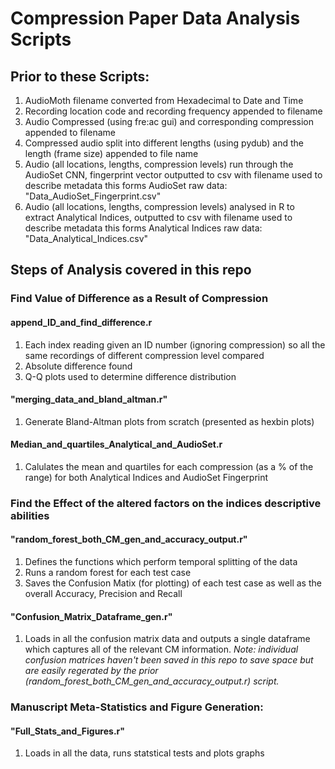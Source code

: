 # Compression Paper Data Analysis Scripts
 
 
 ## Prior to these Scripts: 
 
1) AudioMoth filename converted from Hexadecimal to Date and Time
2) Recording location code and recording frequency appended to filename
3) Audio Compressed (using fre:ac gui) and corresponding compression appended to filename
4) Compressed audio split into different lengths (using pydub) and the length (frame size) appended to file name
5) Audio (all locations, lengths, compression levels) run through the AudioSet CNN, fingerprint vector outputted to csv with filename used to describe metadata
    this forms AudioSet raw data: "Data_AudioSet_Fingerprint.csv"
6) Audio (all locations, lengths, compression levels) analysed in R to extract Analytical Indices, outputted to csv with filename used to describe metadata
    this forms Analytical Indices raw data: "Data_Analytical_Indices.csv"

 ## Steps of Analysis covered in this repo
 
 ### Find Value of Difference as a Result of Compression
 
 #### append_ID_and_find_difference.r
 1) Each index reading given an ID number (ignoring compression) so all the same recordings of different compression level compared 
 2) Absolute difference found 
 3) Q-Q plots used to determine difference distribution

 #### "merging_data_and_bland_altman.r"
 1) Generate Bland-Altman plots from scratch (presented as hexbin plots) 

 #### Median_and_quartiles_Analytical_and_AudioSet.r
 1) Calulates the mean and quartiles for each compression (as a % of the range) for both Analytical Indices and AudioSet Fingerprint

### Find the Effect of the altered factors on the indices descriptive abilities

#### "random_forest_both_CM_gen_and_accuracy_output.r" 
1) Defines the functions which perform temporal splitting of the data 
2) Runs a random forest for each test case 
3) Saves the Confusion Matix (for plotting) of each test case as well as the overall Accuracy, Precision and Recall 

#### "Confusion_Matrix_Dataframe_gen.r"
1) Loads in all the confusion matrix data and outputs a single dataframe which captures all of the relevant CM information. _Note: individual confusion matrices haven't been saved in this repo to save space but are easily regerated by the prior (random_forest_both_CM_gen_and_accuracy_output.r) script._
 
 ### Manuscript Meta-Statistics and Figure Generation: 
 
 #### "Full_Stats_and_Figures.r"
 1) Loads in all the data, runs statstical tests and plots graphs
 
